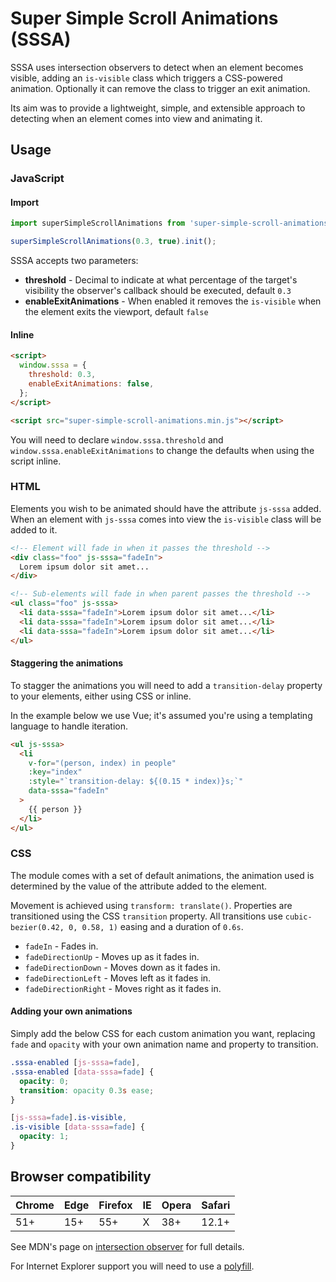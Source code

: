 # Super Simple Scroll Animations (SSSA)

SSSA uses intersection observers to detect when an element becomes visible, adding an `is-visible` class which triggers a CSS-powered animation. Optionally it can remove the class to trigger an exit animation.

Its aim was to provide a lightweight, simple, and extensible approach to detecting when an element comes into view and animating it.

## Usage

### JavaScript

#### Import

```js
import superSimpleScrollAnimations from 'super-simple-scroll-animations';

superSimpleScrollAnimations(0.3, true).init();
```

SSSA accepts two parameters:

* **threshold** - Decimal to indicate at what percentage of the target's visibility the observer's callback should be executed, default `0.3`
* **enableExitAnimations** - When enabled it removes the `is-visible` when the element exits the viewport, default `false`

#### Inline

```html
<script>
  window.sssa = {
    threshold: 0.3,
    enableExitAnimations: false,
  };
</script>

<script src="super-simple-scroll-animations.min.js"></script>
```

You will need to declare `window.sssa.threshold` and `window.sssa.enableExitAnimations` to change the defaults when using the script inline.

### HTML

Elements you wish to be animated should have the attribute `js-sssa` added. When an element with `js-sssa` comes into view the `is-visible` class will be added to it.

```html
<!-- Element will fade in when it passes the threshold -->
<div class="foo" js-sssa="fadeIn">
  Lorem ipsum dolor sit amet...
</div>

<!-- Sub-elements will fade in when parent passes the threshold -->
<ul class="foo" js-sssa>
  <li data-sssa="fadeIn">Lorem ipsum dolor sit amet...</li>
  <li data-sssa="fadeIn">Lorem ipsum dolor sit amet...</li>
  <li data-sssa="fadeIn">Lorem ipsum dolor sit amet...</li>
</ul>
```

#### Staggering the animations

To stagger the animations you will need to add a `transition-delay` property to your elements, either using CSS or inline.

In the example below we use Vue; it's assumed you're using a templating language to handle iteration.

```html
<ul js-sssa>
  <li
    v-for="(person, index) in people"
    :key="index"
    :style="`transition-delay: ${(0.15 * index)}s;`"
    data-sssa="fadeIn"
  >
    {{ person }}
  </li>
</ul>
```

### CSS

The module comes with a set of default animations, the animation used is determined by the value of the attribute added to the element.

Movement is achieved using `transform: translate()`. Properties are transitioned using the CSS `transition` property. All transitions use `cubic-bezier(0.42, 0, 0.58, 1)` easing and a duration of `0.6s`.

* `fadeIn` - Fades in.
* `fadeDirectionUp` - Moves up as it fades in.
* `fadeDirectionDown` - Moves down as it fades in.
* `fadeDirectionLeft` - Moves left as it fades in.
* `fadeDirectionRight` - Moves right as it fades in.

#### Adding your own animations

Simply add the below CSS for each custom animation you want, replacing `fade` and `opacity` with your own animation name and property to transition.

```css
.sssa-enabled [js-sssa=fade],
.sssa-enabled [data-sssa=fade] {
  opacity: 0;
  transition: opacity 0.3s ease;
}

[js-sssa=fade].is-visible,
.is-visible [data-sssa=fade] {
  opacity: 1;
}
```

## Browser compatibility

| Chrome | Edge | Firefox | IE | Opera | Safari
--- | --- | --- | --- | --- | ---
| 51+ | 15+ | 55+ | X | 38+ | 12.1+

See MDN's page on [intersection observer](https://developer.mozilla.org/en-US/docs/Web/API/Intersection_Observer_API#Browser_compatibility) for full details.

For Internet Explorer support you will need to use a [polyfill](https://www.npmjs.com/package/intersection-observer-polyfill).

